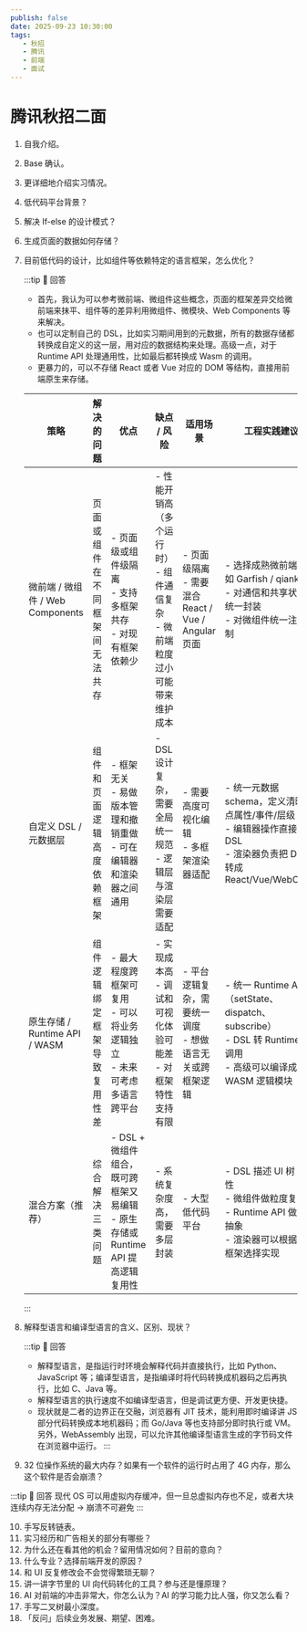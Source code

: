 ```yaml
---
publish: false
date: 2025-09-23 10:30:00
tags:
   - 秋招
   - 腾讯
   - 前端
   - 面试
---
```


# 腾讯秋招二面

1. 自我介绍。
2. Base 确认。
3. 更详细地介绍实习情况。
4. 低代码平台背景？
5. 解决 If-else 的设计模式？
6. 生成页面的数据如何存储？
7. 目前低代码的设计，比如组件等依赖特定的语言框架，怎么优化？

   :::tip 📌 回答
   - 首先，我认为可以参考微前端、微组件这些概念，页面的框架差异交给微前端来抹平、组件等的差异利用微组件、微模块、Web Components 等来解决。
   - 也可以定制自己的 DSL，比如实习期间用到的元数据，所有的数据存储都转换成自定义的这一层，用对应的数据结构来处理。高级一点，对于 Runtime API 处理通用性，比如最后都转换成 Wasm 的调用。
   - 更暴力的，可以不存储 React 或者 Vue 对应的 DOM 等结构，直接用前端原生来存储。

   | 策略                                 | 解决的问题                     | 优点                                                                              | 缺点 / 风险                                                                      | 适用场景                                                   | 工程实践建议                                                                                                             |
   | ------------------------------------ | ------------------------------ | --------------------------------------------------------------------------------- | -------------------------------------------------------------------------------- | ---------------------------------------------------------- | ------------------------------------------------------------------------------------------------------------------------ |
   | 微前端 / 微组件 / Web Components | 页面或组件在不同框架间无法共存 | - 页面级或组件级隔离<br>- 支持多框架共存<br>- 对现有框架依赖少                    | - 性能开销高（多个运行时）<br>- 组件通信复杂<br>- 微前端粒度过小可能带来维护成本 | - 页面级隔离<br>- 需要混合 React / Vue / Angular 页面      | - 选择成熟微前端框架如 Garfish / qiankun<br>- 对通信和共享状态做统一封装<br>- 对微组件统一注册机制                       |
   | 自定义 DSL / 元数据层            | 组件和页面逻辑高度依赖框架     | - 框架无关<br>- 易做版本管理和撤销重做<br>- 可在编辑器和渲染器之间通用            | - DSL 设计复杂，需要全局统一规范<br>- 逻辑层与渲染层需要适配                     | - 需要高度可视化编辑<br>- 多框架渲染器适配                 | - 统一元数据 schema，定义清晰节点属性/事件/层级<br>- 编辑器操作直接操作 DSL<br>- 渲染器负责把 DSL 转成 React/Vue/WebComp |
   | 原生存储 / Runtime API / WASM    | 组件逻辑绑定框架导致复用性差   | - 最大程度跨框架可复用<br>- 可以将业务逻辑独立<br>- 未来可考虑多语言跨平台        | - 实现成本高<br>- 调试和可视化体验可能差<br>- 对框架特性支持有限                 | - 平台逻辑复杂，需要统一调度<br>- 想做语言无关或跨框架逻辑 | - 统一 Runtime API（setState、dispatch、subscribe）<br>- DSL 转 Runtime API 调用<br>- 高级可以编译成 WASM 逻辑模块       |
   | 混合方案（推荐）                 | 综合解决三类问题               | - DSL + 微组件组合，既可跨框架又易编辑<br>- 原生存储或 Runtime API 提高逻辑复用性 | - 系统复杂度高，需要多层封装                                                     | - 大型低代码平台                                           | - DSL 描述 UI 树 + 属性<br>- 微组件做粒度复用<br>- Runtime API 做逻辑抽象<br>- 渲染器可以根据目标框架选择实现            |

   :::

8. 解释型语言和编译型语言的含义、区别、现状？

   :::tip 📌 回答
   - 解释型语言，是指运行时环境会解释代码并直接执行，比如 Python、JavaScript 等；编译型语言，是指编译时将代码转换成机器码之后再执行，比如 C、Java 等。
   - 解释型语言的执行速度不如编译型语言，但是调试更方便、开发更快捷。
   - 现状就是二者的边界正在交融，浏览器有 JIT 技术，能利用即时编译讲 JS 部分代码转换成本地机器码；而 Go/Java 等也支持部分即时执行或 VM。另外，WebAssembly 出现，可以允许其他编译型语言生成的字节码文件在浏览器中运行。
   :::

9.  32 位操作系统的最大内存？如果有一个软件的运行时占用了 4G 内存，那么这个软件是否会崩溃？

   :::tip 📌 回答
   现代 OS 可以用虚拟内存缓冲，但一旦总虚拟内存也不足，或者大块连续内存无法分配 → 崩溃不可避免
   :::


10. 手写反转链表。
11. 实习经历和广告相关的部分有哪些？
12. 为什么还在看其他的机会？留用情况如何？目前的意向？
13. 什么专业？选择前端开发的原因？
14. 和 UI 反复修改会不会觉得繁琐无聊？
15. 讲一讲字节里的 UI 向代码转化的工具？参与还是懂原理？
16. AI 对前端的冲击非常大，你怎么认为？AI 的学习能力比人强，你又怎么看？
17. 手写二叉树最小深度。
18. 「反问」后续业务发展、期望、困难。
